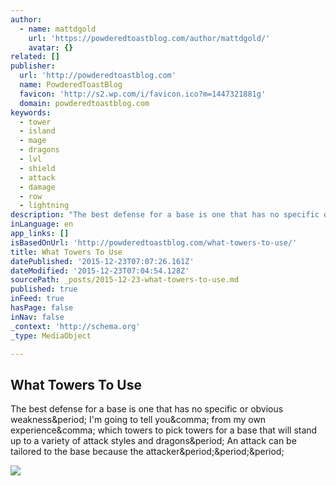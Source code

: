 ```yaml
---
author:
  - name: mattdgold
    url: 'https://powderedtoastblog.com/author/mattdgold/'
    avatar: {}
related: []
publisher:
  url: 'http://powderedtoastblog.com'
  name: PowderedToastBlog
  favicon: 'http://s2.wp.com/i/favicon.ico?m=1447321881g'
  domain: powderedtoastblog.com
keywords:
  - tower
  - island
  - mage
  - dragons
  - lvl
  - shield
  - attack
  - damage
  - row
  - lightning
description: "The best defense for a base is one that has no specific or obvious weakness. I'm going to tell you, from my own experience, which towers to pick towers for a base that will stand up to a variety of attack styles and dragons. An attack can be tailored to the base because the attacker..."
inLanguage: en
app_links: []
isBasedOnUrl: 'http://powderedtoastblog.com/what-towers-to-use/'
title: What Towers To Use
datePublished: '2015-12-23T07:07:26.161Z'
dateModified: '2015-12-23T07:04:54.128Z'
sourcePath: _posts/2015-12-23-what-towers-to-use.md
published: true
inFeed: true
hasPage: false
inNav: false
_context: 'http://schema.org'
_type: MediaObject

---
```

<article style=""><h1>What Towers To Use</h1><p>The best defense for a base is one that has no specific or obvious weakness&amp;period; I'm going to tell you&amp;comma; from my own experience&amp;comma; which towers to pick towers for a base that will stand up to a variety of attack styles and dragons&amp;period; An attack can be tailored to the base because the attacker&amp;period;&amp;period;&amp;period;</p><img src="https://s0.wp.com/i/blank.jpg" /></article>